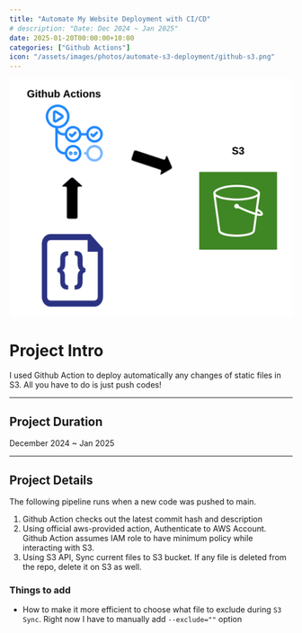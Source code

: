 ```yaml
---
title: "Automate My Website Deployment with CI/CD"
# description: "Date: Dec 2024 ~ Jan 2025"
date: 2025-01-20T00:00:00+10:00
categories: ["Github Actions"]
icon: "/assets/images/photos/automate-s3-deployment/github-s3.png"
---
```

![Alt text](/assets/images/photos/automate-s3-deployment/github-s3.png)

# Project Intro

I used Github Action to deploy automatically any changes of static files in S3. All you have to do is just push codes!

---
## Project Duration

December 2024 ~ Jan 2025

---
## Project Details

The following pipeline runs when a new code was pushed to main.

1. Github Action checks out the latest commit hash and description
2. Using official aws-provided action, Authenticate to AWS Account. Github Action assumes IAM role to have minimum policy while interacting with S3.
3. Using S3 API, Sync current files to S3 bucket. If any file is deleted from the repo, delete it on S3 as well.


### Things to add
- How to make it more efficient to choose what file to exclude during `S3 Sync`. Right now I have to manually add `--exclude=""` option
